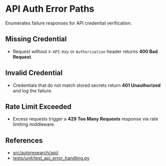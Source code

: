 # API Auth Error Paths

Enumerates failure responses for API credential verification.

## Missing Credential

- Request without `X-API-Key` or `Authorization` header returns **400 Bad
  Request**.

## Invalid Credential

- Credentials that do not match stored secrets return **401 Unauthorized** and
  log the failure.

## Rate Limit Exceeded

- Excess requests trigger a **429 Too Many Requests** response via rate limiting
  middleware.

## References

- [src/autoresearch/api/](../../src/autoresearch/api/)
- [tests/unit/test_api_error_handling.py](../../tests/unit/test_api_error_handling.py)
